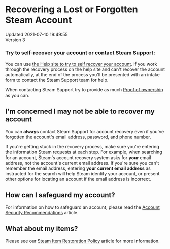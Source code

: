 # Recovering a Lost or Forgotten Steam Account
Updated 2021-07-10 19:49:55  
Version 3  

### Try to self-recover your account or contact Steam Support:
You can use [the Help site to try to self recover your account](https://help.steampowered.com/wizard/HelpWithLogin). If you work through the recovery process on the help site and can't recover the account automatically, at the end of the process you'll be presented with an intake form to contact the Steam Support team for help.  
  
When contacting Steam Support try to provide as much [Proof of ownership](https://help.steampowered.com/en/faqs/view/40A0-8B4B-B54B-C51A) as you can.  
  
  
## I'm concerned I may not be able to recover my account
  
You can **always** contact Steam Support for account recovery even if you've forgotten the account's email address, password, and phone number.  
  
If you're getting stuck in the recovery process, make sure you're entering the information Steam requests at each step. For example, when searching for an account, Steam's account recovery system asks for **your** email address, not the account's current email address. If you're sure you can't remember the email address, entering **your current email address** as instructed for the search will help Steam identify your account, or present other options for locating an account if the email address is incorrect.  
  
  
## How can I safeguard my account?
For information on how to safeguard an account, please read the [Account Security Recommendations](https://help.steampowered.com/en/faqs/view/6639-EB3C-EC79-FF60) article.  
  
  
## What about my items?
Please see our [Steam Item Restoration Policy](https://help.steampowered.com/en/faqs/view/3B6E-B322-2400-8D24) article for more information.